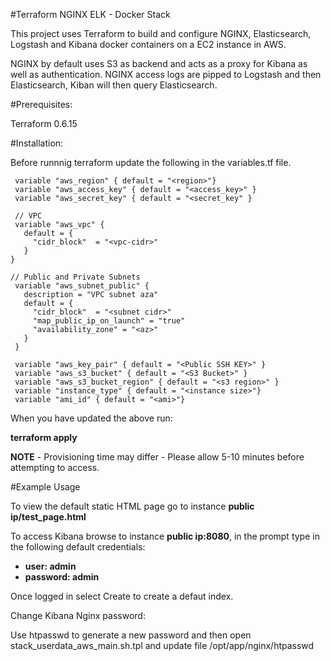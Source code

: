 #Terraform NGINX ELK - Docker Stack

This project uses Terraform to build and configure NGINX, Elasticsearch, Logstash and Kibana docker containers on a EC2 instance in AWS. 

NGINX by default uses S3 as backend and acts as a proxy for Kibana as well as authentication.
NGINX access logs are pipped to Logstash and then Elasticsearch, Kiban will then query Elasticsearch.

#Prerequisites:

Terraform 0.6.15

#Installation:

Before runnnig terraform update the following in the variables.tf file.
```
 variable "aws_region" { default = "<region>"} 
 variable "aws_access_key" { default = "<access_key>" } 
 variable "aws_secret_key" { default = "<secret_key" } 
```
```
 // VPC 
 variable "aws_vpc" { 
   default = { 
     "cidr_block"  = "<vpc-cidr>" 
   } 
} 
```
```
// Public and Private Subnets 
 variable "aws_subnet_public" { 
   description = "VPC subnet aza" 
   default = { 
     "cidr_block"  = "<subnet cidr>" 
     "map_public_ip_on_launch" = "true" 
     "availability_zone" = "<az>" 
   } 
 }
```  
```
 variable "aws_key_pair" { default = "<Public SSH KEY>" } 
 variable "aws_s3_bucket" { default = "<S3 Bucket>" } 
 variable "aws_s3_bucket_region" { default = "<s3 region>" } 
 variable "instance_type" { default = "<instance size>"} 
 variable "ami_id" { default = "<ami>"} 
```
When you have updated the above run:

**terraform apply**

**NOTE** - Provisioning time may differ - Please allow 5-10 minutes before attempting to access.

#Example Usage

To view the default static HTML page go to instance **public ip/test_page.html**

To access Kibana browse to instance **public ip:8080**, in the prompt type in the following default credentials:


* **user: admin**
* **password: admin**

Once logged in select Create to create a defaut index.

Change Kibana Nginx password:

Use htpasswd to generate a new password and then open stack_userdata_aws_main.sh.tpl and update file /opt/app/nginx/htpasswd


